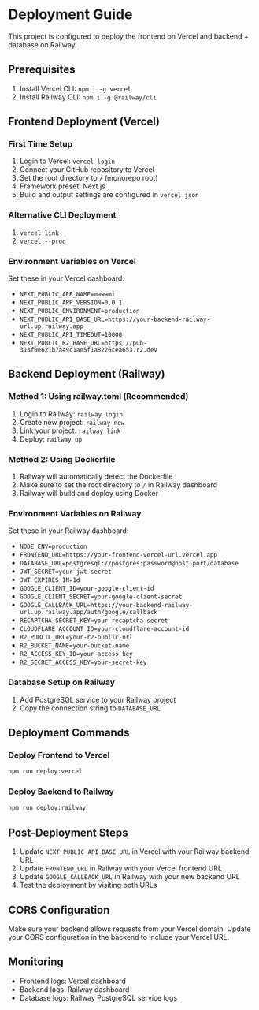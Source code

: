 # Deployment Guide

This project is configured to deploy the frontend on Vercel and backend + database on Railway.

## Prerequisites

1. Install Vercel CLI: `npm i -g vercel`
2. Install Railway CLI: `npm i -g @railway/cli`

## Frontend Deployment (Vercel)

### First Time Setup
1. Login to Vercel: `vercel login`
2. Connect your GitHub repository to Vercel
3. Set the root directory to `/` (monorepo root)
4. Framework preset: Next.js
5. Build and output settings are configured in `vercel.json`

### Alternative CLI Deployment
1. `vercel link`
2. `vercel --prod`

### Environment Variables on Vercel
Set these in your Vercel dashboard:
- `NEXT_PUBLIC_APP_NAME=mawami`
- `NEXT_PUBLIC_APP_VERSION=0.0.1`
- `NEXT_PUBLIC_ENVIRONMENT=production`
- `NEXT_PUBLIC_API_BASE_URL=https://your-backend-railway-url.up.railway.app`
- `NEXT_PUBLIC_API_TIMEOUT=10000`
- `NEXT_PUBLIC_R2_BASE_URL=https://pub-313f0e621b7a49c1ae5f1a8226cea653.r2.dev`

## Backend Deployment (Railway)

### Method 1: Using railway.toml (Recommended)
1. Login to Railway: `railway login`
2. Create new project: `railway new`
3. Link your project: `railway link`
4. Deploy: `railway up`

### Method 2: Using Dockerfile
1. Railway will automatically detect the Dockerfile
2. Make sure to set the root directory to `/` in Railway dashboard
3. Railway will build and deploy using Docker

### Environment Variables on Railway
Set these in your Railway dashboard:
- `NODE_ENV=production`
- `FRONTEND_URL=https://your-frontend-vercel-url.vercel.app`
- `DATABASE_URL=postgresql://postgres:password@host:port/database`
- `JWT_SECRET=your-jwt-secret`
- `JWT_EXPIRES_IN=1d`
- `GOOGLE_CLIENT_ID=your-google-client-id`
- `GOOGLE_CLIENT_SECRET=your-google-client-secret`
- `GOOGLE_CALLBACK_URL=https://your-backend-railway-url.up.railway.app/auth/google/callback`
- `RECAPTCHA_SECRET_KEY=your-recaptcha-secret`
- `CLOUDFLARE_ACCOUNT_ID=your-cloudflare-account-id`
- `R2_PUBLIC_URL=your-r2-public-url`
- `R2_BUCKET_NAME=your-bucket-name`
- `R2_ACCESS_KEY_ID=your-access-key`
- `R2_SECRET_ACCESS_KEY=your-secret-key`

### Database Setup on Railway
1. Add PostgreSQL service to your Railway project
2. Copy the connection string to `DATABASE_URL`

## Deployment Commands

### Deploy Frontend to Vercel
```bash
npm run deploy:vercel
```

### Deploy Backend to Railway
```bash
npm run deploy:railway
```

## Post-Deployment Steps

1. Update `NEXT_PUBLIC_API_BASE_URL` in Vercel with your Railway backend URL
2. Update `FRONTEND_URL` in Railway with your Vercel frontend URL
3. Update `GOOGLE_CALLBACK_URL` in Railway with your new backend URL
4. Test the deployment by visiting both URLs

## CORS Configuration

Make sure your backend allows requests from your Vercel domain. Update your CORS configuration in the backend to include your Vercel URL.

## Monitoring

- Frontend logs: Vercel dashboard
- Backend logs: Railway dashboard
- Database logs: Railway PostgreSQL service logs